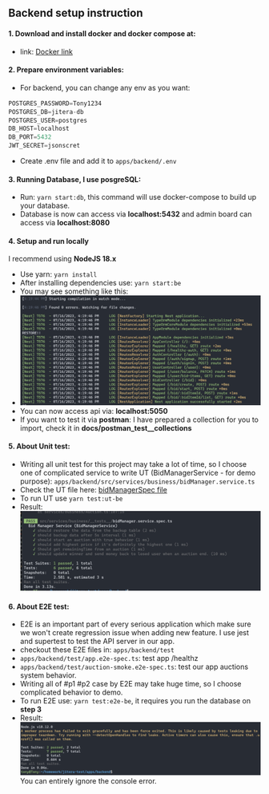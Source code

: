 ## Backend setup instruction
#### 1. Download and install docker and docker compose at: 
- link: [Docker link](https://www.docker.com/)
#### 2. Prepare environment variables:
- For backend, you can change any env as you want:
```js
POSTGRES_PASSWORD=Tony1234
POSTGRES_DB=jitera-db
POSTGRES_USER=postgres
DB_HOST=localhost
DB_PORT=5432
JWT_SECRET=jsonscret
```
- Create .env file and add it to `apps/backend/.env`
#### 3. Running Database, I use posgreSQL:
- Run: `yarn start:db`, this command will use docker-compose to build up your database.
- Database is now can access via **localhost:5432** and admin board can access via  **localhost:8080**

#### 4. Setup and run locally
I recommend using **NodeJS 18.x**
- Use yarn: `yarn install`
- After installing dependencies use: `yarn start:be`
- You may see something like this:
- <img src="../images/Be-run-properly.png" />
- You can now access api via: **localhost:5050**
- If you want to test it via **postman**: I have prepared a collection for you to import, check it in **docs/postman_test__collections**

#### 5. About Unit test:
- Writing all unit test for this project may take a lot of time, so I choose one of complicated service to write UT (BidManagerService - for demo purpose): `apps/backend/src/services/business/bidManager.service.ts`
- Check the UT file here: [bidManagerSpec file](__tests__/bidManager.service.spec.ts)
- To run UT use `yarn test:ut-be`
- Result: <img src="../images/UT.png" />


#### 6. About E2E test: 
- E2E is an important part of every serious application which make sure we won't create regression issue when adding new feature. I use jest and supertest to test the API server in our app. 
- checkout these E2E files in: `apps/backend/test`
- `apps/backend/test/app.e2e-spec.ts`: test app /healthz
- `apps/backend/test/auction-smoke.e2e-spec.ts`: test our app auctions system behavior. 
- Writing all of #p1 #p2 case by E2E may take huge time, so I choose complicated behavior to demo. 
- To run E2E use: `yarn test:e2e-be`, it requires you run the database on **step 3**
- Result: <img src="../images/E2E.png" /> You can entirely ignore the console error.